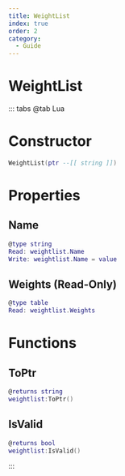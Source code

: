 ```yaml
---
title: WeightList
index: true
order: 2
category:
  - Guide
---
```


# WeightList

::: tabs
@tab Lua
# Constructor
```lua
WeightList(ptr --[[ string ]])
```
# Properties
## Name 
```lua
@type string
Read: weightlist.Name
Write: weightlist.Name = value
```
## Weights (Read-Only)
```lua
@type table
Read: weightlist.Weights
```
# Functions
## ToPtr
```lua
@returns string
weightlist:ToPtr()
```
## IsValid
```lua
@returns bool
weightlist:IsValid()
```

:::